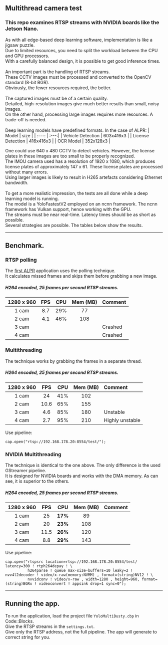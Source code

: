 ## Multithread camera test 

### This repo examines RTSP streams with NVIDIA boards like the Jetson Nano.
As with all edge-based deep learning software, implementation is like a jigsaw puzzle.<br>
Due to limited resources, you need to split the workload between the CPU and GPU processors.<br>
With a carefully balanced design, it is possible to get good inference times.<br><br>
An important part is the handling of RTSP streams.<br>
These CCTV images must be processed and converted to the OpenCV standard (8-bit BGR).<br>
Obviously, the fewer resources required, the better.<br><br>
The captured images must be of a certain quality.<br>
Detailed, high-resolution images give much better results than small, noisy images.<br>
On the other hand, processing large images requires more resources. A trade-off is needed.<br><br>
Deep learning models have predefined formats. In the case of ALPR:
| Model | size |
| :---: | :---:|
| Vehicle Detection | 603x416x3 |
| License Detection | 416x416x3 |
| OCR Model | 352x128x3 |

One could use 640 x 480 CCTV to detect vehicles. However, the license plates in these images are too small to be properly recognized.<br>
The IMOU camera used has a resolution of 1920 x 1080, which produces license plates of approximately 147 x 61. These license plates are processed without many errors.<br>
Using larger images is likely to result in H265 artefacts considering Ethernet bandwidth.<br><br>
To get a more realistic impression, the tests are all done while a deep learning model is running.<br>
The model is a YoloFastestV2 employed on an ncnn framework. The ncnn framework has Vulkan support, hence working with the GPU.<br>
The streams must be near real-time. Latency times should be as short as possible.<br>
Several strategies are possible. The tables below show the results.<br>

------------
## Benchmark.

### RTSP polling
The [first ALPR](https://github.com/xactai/qengineering-01) application uses the polling technique.<br>
It calculates missed frames and skips them before grabbing a new image.<br>
##### H264 encoded, 25 frames per second RTSP streams.
| 1280 x 960 | FPS | CPU | Mem (MB) | Comment |
| :---: | :---: | :---: | :---:| :--- |
| 1 cam | 8.7 | 29% |  77 | |
| 2 cam | 4.1 | 46% | 108 | |
| 3 cam |  |  |  | Crashed |
| 4 cam |  |  |  | Crashed |

### Multithreading
The technique works by grabbing the frames in a separate thread.<br>
##### H264 encoded, 25 frames per second RTSP streams.
| 1280 x 960 | FPS | CPU | Mem (MB) | Comment |
| :---: | :---: | :---: | :---:| :--- |
| 1 cam | 24 | 41% | 102 | |
| 2 cam | 10.6 | 65% | 155 | |
| 3 cam | 4.6 | 85% | 180 | Unstable  |
| 4 cam | 2.7 | 95% | 210 | Highly unstable |

Use pipeline:
```
cap.open("rtsp://192.168.178.20:8554/test/"); 
```

### NVIDIA Multithreading
The technique is identical to the one above. The only difference is the used GStreamer pipeline.<br>
It is designed for NVIDIA boards and works with the DMA memory. As can see, it is superior to the others.<br>
##### H264 encoded, 25 frames per second RTSP streams.
| 1280 x 960 | FPS | CPU | Mem (MB) | Comment |
| :---: | :---: | :---: | :---:| :--- |
| 1 cam | 25 | **17%** | 89 | |
| 2 cam | 20 | **23%** | 108 | |
| 3 cam | 11.5 | **26%** | 120 | |
| 4 cam | 8.8 | **29%** | 143 | |

Use pipeline:
```
cap.open("rtspsrc location=rtsp://192.168.178.20:8554/test/ latency=300 ! rtph264depay ! \
          h264parse ! queue max-size-buffers=10 leaky=2 ! nvv4l2decoder ! video/x-raw(memory:NVMM) , format=(string)NV12 ! \
          nvvidconv ! video/x-raw , width=1280 , height=960, format=(string)BGRx ! videoconvert ! appsink drop=1 sync=0"); 
```

------------

## Running the app.

To run the application, load the project file `YoloMultiDusty.cbp` in Code::Blocks.<br/> 
Give the RTSP streams in the `settings.txt`.<br> 
Give only the RTSP address, not the full pipeline. The app will generate to correct string for you.

